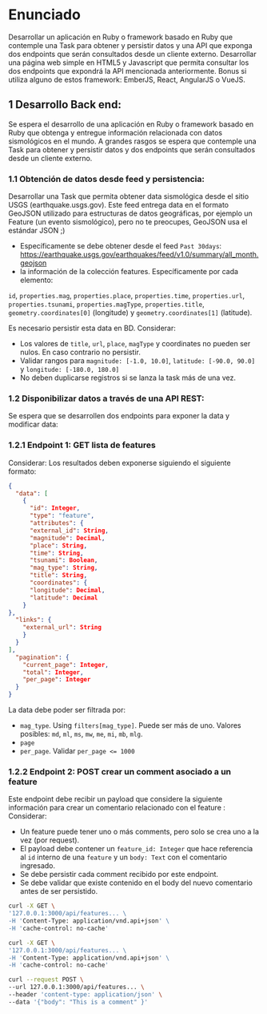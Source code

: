 # Enunciado
Desarrollar un aplicación en Ruby o framework basado en Ruby que contemple una Task para obtener y persistir datos y una API que exponga dos endpoints que serán consultados desde un cliente externo.
Desarrollar una página web simple en HTML5 y Javascript que permita consultar los dos endpoints que expondrá la API mencionada anteriormente. Bonus si utiliza alguno de estos framework: EmberJS, React, AngularJS o VueJS.

## 1 Desarrollo Back end:
Se espera el desarrollo de una aplicación en Ruby o framework basado en Ruby que obtenga y entregue información relacionada con datos sismológicos en el mundo. A grandes rasgos se espera que contemple una Task para obtener y persistir datos y dos endpoints que serán consultados desde un cliente externo.

### 1.1 Obtención de datos desde feed y persistencia:
Desarrollar una Task que permita obtener data sismológica desde el sitio USGS (earthquake.usgs.gov). Este feed entrega data en el formato GeoJSON utilizado para estructuras de datos geográficas, por ejemplo un Feature (un evento sismológico), pero no te preocupes, GeoJSON usa el estándar JSON ;)

- Específicamente se debe obtener desde el feed `Past 30days`:
  https://earthquake.usgs.gov/earthquakes/feed/v1.0/summary/all_month.geojson
- la información de la colección features. Específicamente por cada elemento:

`id`, `properties.mag`, `properties.place`, `properties.time`, `properties.url`, `properties.tsunami`, `properties.magType`, `properties.title`, `geometry.coordinates[0]` (longitude) y `geometry.coordinates[1]` (latitude).

Es necesario persistir esta data en BD. Considerar:
- Los valores de `title`, `url`, `place`, `magType` y coordinates no pueden ser nulos. En caso contrario no persistir.
- Validar rangos para `magnitude: [-1.0, 10.0]`, `latitude: [-90.0, 90.0]` y `longitude: [-180.0, 180.0]`
- No deben duplicarse registros si se lanza la task más de una vez.

### 1.2 Disponibilizar datos a través de una API REST:
Se espera que se desarrollen dos endpoints para exponer la data y modificar data:

### 1.2.1 Endpoint 1: GET lista de features
Considerar:
Los resultados deben exponerse siguiendo el siguiente formato:
``` json
{
  "data": [
    {
      "id": Integer,
      "type": "feature",
      "attributes": {
      "external_id": String,
      "magnitude": Decimal,
      "place": String,
      "time": String,
      "tsunami": Boolean,
      "mag_type": String,
      "title": String,
      "coordinates": {
      "longitude": Decimal,
      "latitude": Decimal
    }
},
  "links": {
    "external_url": String
    }
  }
],
  "pagination": {
    "current_page": Integer,
    "total": Integer,
    "per_page": Integer
  }
}
```

La data debe poder ser filtrada por:
- `mag_type`. Using `filters[mag_type]`. Puede ser más de uno. Valores posibles: `md`, `ml`, `ms`, `mw`, `me`, `mi`, `mb`, `mlg`.
- `page`
- `per_page`. Validar `per_page <= 1000`

### 1.2.2 Endpoint 2: POST crear un comment asociado a un feature
Este endpoint debe recibir un payload que considere la siguiente información para crear un comentario relacionado con el feature :
Considerar:
- Un feature puede tener uno o más comments, pero solo se crea uno a la vez (por request).
- El payload debe contener un `feature_id: Integer` que hace referencia al `id` interno de una `feature` y un `body: Text` con el comentario ingresado.
- Se debe persistir cada comment recibido por este endpoint.
- Se debe validar que existe contenido en el body del nuevo comentario antes de ser persistido.
``` bash 
curl -X GET \
'127.0.0.1:3000/api/features... \
-H 'Content-Type: application/vnd.api+json' \
-H 'cache-control: no-cache'
```
``` bash
curl -X GET \
'127.0.0.1:3000/api/features... \
-H 'Content-Type: application/vnd.api+json' \
-H 'cache-control: no-cache'
```
``` bash
curl --request POST \
--url 127.0.0.1:3000/api/features... \
--header 'content-type: application/json' \
--data '{"body": "This is a comment" }'
```
